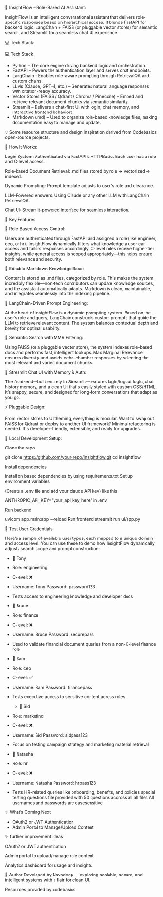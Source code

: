 🌊 InsightFlow – Role-Based AI Assistant:

InsightFlow is an intelligent conversational assistant that delivers role-specific responses based on hierarchical access. It blends FastAPI for backend logic, LangChain + FAISS (or pluggable vector stores) for semantic search, and Streamlit for a seamless chat UI experience.

💻 Tech Stack:

💻 Tech Stack
- Python – The core engine driving backend logic and orchestration.
- FastAPI – Powers the authentication layer and serves chat endpoints.
- LangChain – Enables role-aware prompting through RetrievalQA and custom chains.
- LLMs (Claude, GPT-4, etc.) – Generates natural language responses with citation-ready accuracy.
- Vector Stores (FAISS / Qdrant / Chroma / Pinecone) – Embed and retrieve relevant document chunks via semantic similarity.
- Streamlit – Delivers a chat-first UI with login, chat memory, and interactive frontend behaviors.
- Markdown (.md) – Used to organize role-based knowledge files, making documentation easy to manage and update.

💡 Some resource structure and design inspiration derived from Codebasics open-source projects.



🚀 How It Works:

Login System: Authenticated via FastAPI’s HTTPBasic. Each user has a role and C-level access.

Role-based Document Retrieval: .md files stored by role → vectorized → indexed.

Dynamic Prompting: Prompt template adjusts to user's role and clearance.

LLM-Powered Answers: Using Claude or any other LLM with LangChain RetrievalQA.

Chat UI: Streamlit-powered interface for seamless interaction.


🔑 Key Features

🔐 Role-Based Access Control:

Users are authenticated through FastAPI and assigned a role (like engineer, ceo, or hr). InsightFlow dynamically filters what knowledge a user can access and tailors responses accordingly. C-level roles receive higher-tier insights, while general access is scoped appropriately—this helps ensure both relevance and security.

📄 Editable Markdown Knowledge Base:

Content is stored as .md files, categorized by role. This makes the system incredibly flexible—non-tech contributors can update knowledge sources, and the assistant automatically adapts. Markdown is clean, maintainable, and integrates seamlessly into the indexing pipeline.

🧠 LangChain-Driven Prompt Engineering:

At the heart of InsightFlow is a dynamic prompting system. Based on the user’s role and query, LangChain constructs custom prompts that guide the LLM to retrieve relevant content. The system balances contextual depth and brevity for optimal usability.

🔎 Semantic Search with MMR Filtering:

Using FAISS (or a pluggable vector store), the system indexes role-based docs and performs fast, intelligent lookups. Max Marginal Relevance ensures diversity and avoids echo-chamber responses by selecting the most relevant and varied document chunks.

💬 Streamlit Chat UI with Memory & Auth:

The front-end—built entirely in Streamlit—features login/logout logic, chat history memory, and a clean UI that's easily styled with custom CSS/HTML. It’s snappy, secure, and designed for long-form conversations that adapt as you go.

⚡ Pluggable Design:

From vector stores to UI theming, everything is modular. Want to swap out FAISS for Qdrant or deploy to another UI framework? Minimal refactoring is needed. It's developer-friendly, extensible, and ready for upgrades.


🧪 Local Development Setup:

 Clone the repo
 
git clone https://github.com/your-repo/insightflow.git
cd insightflow

Install dependencies

install on based dependencies by using requirements.txt
Set up environment variables

 (Create a .env file and add your 
 claude API key) like this 
 
ANTHROPIC_API_KEY="your_api_key_here" in .env

 Run backend
 
uvicorn app.main:app --reload
 Run frontend
streamlit run ui/app.py


🧍 Test User Credentials

Here’s a sample of available user types, each mapped to a unique domain and access level. You can use these to demo how InsightFlow dynamically adjusts search scope and prompt construction:
- 👷 Tony
- Role: engineering
- C-level: ❌
- Username: Tony  Password: password123
- Tests access to engineering knowledge and developer docs
- 💼 Bruce
- Role: finance
- C-level: ❌
- Username: Bruce  Password: securepass
- Used to validate financial document queries from a non-C-level finance role
- 🧠 Sam
- Role: ceo
- C-level: ✅
- Username: Sam  Password: financepass
- Tests executive access to sensitive content across roles

  - 📣 Sid
- Role: marketing
- C-level: ❌
- Username: Sid  Password: sidpass123
- Focus on testing campaign strategy and marketing material retrieval
- 🧾 Natasha
- Role: hr
- C-level: ❌
- Username: Natasha  Password: hrpass123
- Tests HR-related queries like onboarding, benefits, and policies
special testing questions file provided with 50 questions accross all all files
All usernames and passwords are casesensitive
  

✨ What’s Coming Next
- OAuth2 or JWT Authentication
- Admin Portal to Manage/Upload Content




✨ further improvement ideas

OAuth2 or JWT authentication

Admin portal to upload/manage role content

Analytics dashboard for usage and insights

🤝 Author
Developed by Navadeep — exploring scalable, secure, and intelligent systems with a flair for clean UI.

 Resources provided by codebasics.
